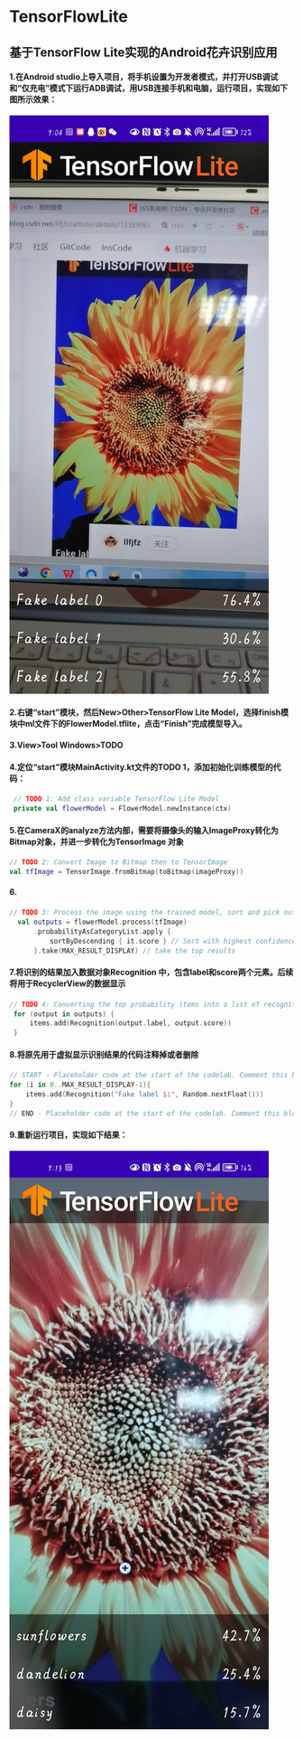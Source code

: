 # TensorFlowLite
## 基于TensorFlow Lite实现的Android花卉识别应用
#### 1.在Android studio上导入项目，将手机设置为开发者模式，并打开USB调试和“仅充电”模式下运行ADB调试，用USB连接手机和电脑，运行项目，实现如下图所示效果：
![效果图](https://github.com/choujvzi/TensorFlowLite/blob/master/screenshots/fake.jpg)

#### 2.右键“start”模块，然后New>Other>TensorFlow Lite Model，选择finish模块中ml文件下的FlowerModel.tflite，点击“Finish”完成模型导入。
#### 3.View>Tool Windows>TODO
#### 4.定位“start”模块MainActivity.kt文件的TODO 1，添加初始化训练模型的代码：
```kotlin
 // TODO 1: Add class variable TensorFlow Lite Model
 private val flowerModel = FlowerModel.newInstance(ctx)
```
#### 5.在CameraX的analyze方法内部，需要将摄像头的输入ImageProxy转化为Bitmap对象，并进一步转化为TensorImage 对象
```kotlin
// TODO 2: Convert Image to Bitmap then to TensorImage
val tfImage = TensorImage.fromBitmap(toBitmap(imageProxy))
```
#### 6.
```kotlin
// TODO 3: Process the image using the trained model, sort and pick out the top results
  val outputs = flowerModel.process(tfImage)
      .probabilityAsCategoryList.apply {
          sortByDescending { it.score } // Sort with highest confidence first
      }.take(MAX_RESULT_DISPLAY) // take the top results
 ```
 #### 7.将识别的结果加入数据对象Recognition 中，包含label和score两个元素。后续将用于RecyclerView的数据显示
 ```kotlin
// TODO 4: Converting the top probability items into a list of recognitions
  for (output in outputs) {
      items.add(Recognition(output.label, output.score))
  }
 ```
#### 8.将原先用于虚拟显示识别结果的代码注释掉或者删除
```kotlin
// START - Placeholder code at the start of the codelab. Comment this block of code out.
for (i in 0..MAX_RESULT_DISPLAY-1){
    items.add(Recognition("Fake label $i", Random.nextFloat()))
}
// END - Placeholder code at the start of the codelab. Comment this block of code out.
```
#### 9.重新运行项目，实现如下结果：
![识别花卉](https://github.com/choujvzi/TensorFlowLite/blob/master/screenshots/huahui.jpg)
